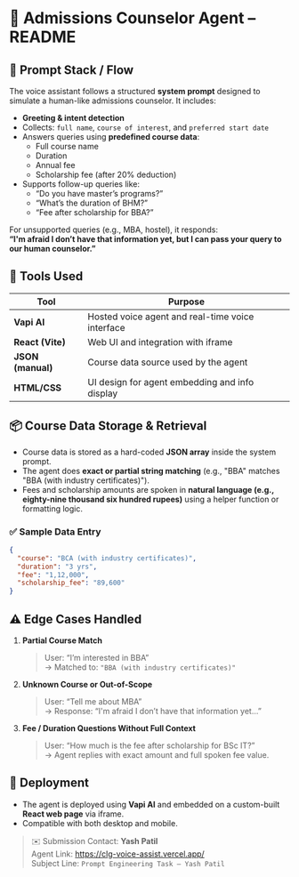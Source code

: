 
# 📘 Admissions Counselor Agent – README

## 🔧 Prompt Stack / Flow

The voice assistant follows a structured **system prompt** designed to simulate a human-like admissions counselor. It includes:

- **Greeting & intent detection**  
- Collects: `full name`, `course of interest`, and `preferred start date`
- Answers queries using **predefined course data**:
  - Full course name
  - Duration
  - Annual fee
  - Scholarship fee (after 20% deduction)
- Supports follow-up queries like:
  - “Do you have master’s programs?”
  - “What’s the duration of BHM?”
  - “Fee after scholarship for BBA?”

For unsupported queries (e.g., MBA, hostel), it responds:  
**“I'm afraid I don’t have that information yet, but I can pass your query to our human counselor.”**

## 🧰 Tools Used

| Tool           | Purpose                                  |
|----------------|-------------------------------------------|
| **Vapi AI**    | Hosted voice agent and real-time voice interface |
| **React (Vite)** | Web UI and integration with iframe |
| **JSON (manual)** | Course data source used by the agent |
| **HTML/CSS**   | UI design for agent embedding and info display |

## 📦 Course Data Storage & Retrieval

- Course data is stored as a hard-coded **JSON array** inside the system prompt.
- The agent does **exact or partial string matching** (e.g., "BBA" matches "BBA (with industry certificates)").
- Fees and scholarship amounts are spoken in **natural language (e.g., eighty-nine thousand six hundred rupees)** using a helper function or formatting logic.

### ✅ Sample Data Entry

```json
{
  "course": "BCA (with industry certificates)",
  "duration": "3 yrs",
  "fee": "1,12,000",
  "scholarship_fee": "89,600"
}
```

## ⚠️ Edge Cases Handled

1. **Partial Course Match**  
   > User: “I’m interested in BBA”  
   → Matched to: `"BBA (with industry certificates)"`

2. **Unknown Course or Out-of-Scope**  
   > User: “Tell me about MBA”  
   → Response: “I'm afraid I don’t have that information yet...”

3. **Fee / Duration Questions Without Full Context**  
   > User: “How much is the fee after scholarship for BSc IT?”  
   → Agent replies with exact amount and full spoken fee value.

## 📎 Deployment

- The agent is deployed using **Vapi AI** and embedded on a custom-built **React web page** via iframe.
- Compatible with both desktop and mobile.

> ✉️ Submission Contact: **Yash Patil**  
> Agent Link: https://clg-voice-assist.vercel.app/  
> Subject Line: `Prompt Engineering Task – Yash Patil`
